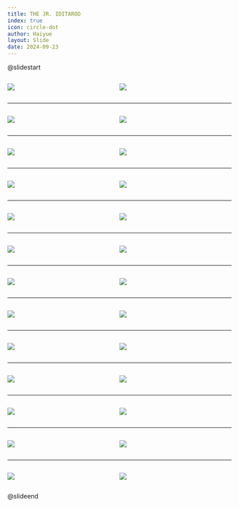 ```yaml
---
title: THE JR. IDITAROD
index: true
icon: circle-dot
author: Haiyue
layout: Slide
date: 2024-09-23
---
```

 
@slidestart

<div style="display:flex">
<div style="flex:1">

![](/reading/english/Level-U/THE%20JR.%20IDITAROD/001.webp)
</div>
<div style="flex:1">

![](/reading/english/Level-U/THE%20JR.%20IDITAROD/002.webp)
</div>
</div>

---

<div style="display:flex">
<div style="flex:1">

![](/reading/english/Level-U/THE%20JR.%20IDITAROD/003.webp)
</div>
<div style="flex:1">

![](/reading/english/Level-U/THE%20JR.%20IDITAROD/004.webp)
</div>
</div>

---

<div style="display:flex">
<div style="flex:1">

![](/reading/english/Level-U/THE%20JR.%20IDITAROD/005.webp)
</div>
<div style="flex:1">

![](/reading/english/Level-U/THE%20JR.%20IDITAROD/006.webp)
</div>
</div>

---

<div style="display:flex">
<div style="flex:1">

![](/reading/english/Level-U/THE%20JR.%20IDITAROD/007.webp)
</div>
<div style="flex:1">

![](/reading/english/Level-U/THE%20JR.%20IDITAROD/008.webp)
</div>
</div>

---

<div style="display:flex">
<div style="flex:1">

![](/reading/english/Level-U/THE%20JR.%20IDITAROD/009.webp)
</div>
<div style="flex:1">

![](/reading/english/Level-U/THE%20JR.%20IDITAROD/010.webp)
</div>
</div>

---

<div style="display:flex">
<div style="flex:1">

![](/reading/english/Level-U/THE%20JR.%20IDITAROD/011.webp)
</div>
<div style="flex:1">

![](/reading/english/Level-U/THE%20JR.%20IDITAROD/012.webp)
</div>
</div>

---

<div style="display:flex">
<div style="flex:1">

![](/reading/english/Level-U/THE%20JR.%20IDITAROD/013.webp)
</div>
<div style="flex:1">

![](/reading/english/Level-U/THE%20JR.%20IDITAROD/014.webp)
</div>
</div>

---

<div style="display:flex">
<div style="flex:1">

![](/reading/english/Level-U/THE%20JR.%20IDITAROD/015.webp)
</div>
<div style="flex:1">

![](/reading/english/Level-U/THE%20JR.%20IDITAROD/016.webp)
</div>
</div>

---

<div style="display:flex">
<div style="flex:1">

![](/reading/english/Level-U/THE%20JR.%20IDITAROD/017.webp)
</div>
<div style="flex:1">

![](/reading/english/Level-U/THE%20JR.%20IDITAROD/018.webp)
</div>
</div>

---

<div style="display:flex">
<div style="flex:1">

![](/reading/english/Level-U/THE%20JR.%20IDITAROD/019.webp)
</div>
<div style="flex:1">

![](/reading/english/Level-U/THE%20JR.%20IDITAROD/020.webp)
</div>
</div>

---

<div style="display:flex">
<div style="flex:1">

![](/reading/english/Level-U/THE%20JR.%20IDITAROD/021.webp)
</div>
<div style="flex:1">

![](/reading/english/Level-U/THE%20JR.%20IDITAROD/022.webp)
</div>
</div>

---

<div style="display:flex">
<div style="flex:1">

![](/reading/english/Level-U/THE%20JR.%20IDITAROD/023.webp)
</div>
<div style="flex:1">

![](/reading/english/Level-U/THE%20JR.%20IDITAROD/024.webp)
</div>
</div>

---

<div style="display:flex">
<div style="flex:1">

![](/reading/english/Level-U/THE%20JR.%20IDITAROD/025.webp)
</div>
<div style="flex:1">

![](/reading/english/Level-U/THE%20JR.%20IDITAROD/026.webp)
</div>
</div>

@slideend